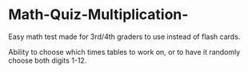 # Math-Quiz-Multiplication-
Easy math test made for 3rd/4th graders to use instead of flash cards. 

Ability to choose which times tables to work on, or to have it randomly choose both digits 1-12.
